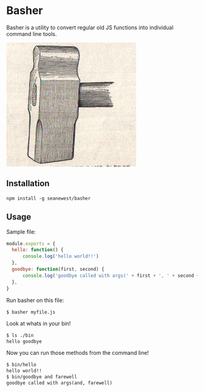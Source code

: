 Basher
=============

Basher is a utility to convert regular old JS functions into individual command line tools.

![basher](./image.jpg)

Installation
-----------

```
npm install -g seanewest/basher
```

Usage
-----

Sample file:

``` js
module.exports = {
  hello: function() {
      console.log('hello world!!')
  },
  goodbye: function(first, second) {
      console.log('goodbye called with args(' + first + ', ' + second + ')')
  },
}
```
Run basher on this file:

```
$ basher myfile.js
```

Look at whats in your bin!

```
$ ls ./bin
hello goodbye
```

Now you can run those methods from the command line!

```
$ bin/hello
hello world!!
$ bin/goodbye and farewell
goodbye called with args(and, farewell)
```
